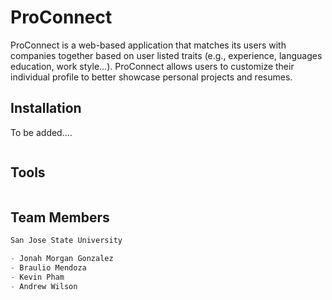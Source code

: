 # ProConnect

ProConnect is a web-based application that matches its users with companies together based on user listed traits (e.g., experience, languages education, work style...). ProConnect allows users to customize their individual profile to better showcase personal projects and resumes. 

## Installation

To be added....

```bash

```

## Tools

```python

```

## Team Members
```python
San Jose State University

- Jonah Morgan Gonzalez
- Braulio Mendoza
- Kevin Pham
- Andrew Wilson
```
